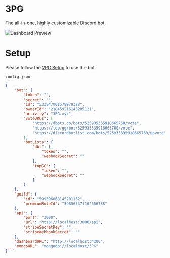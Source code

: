 # 3PG
The all-in-one, highly customizable Discord bot.

![Dashboard Preview](https://3pg.xyz/assets/docs/img/dashboard-v2.2.0b.png)

# Setup
Please follow the [2PG Setup](https://github.com/theADAMJR/2PG) to use the bot.

`config.json`
```json
{
    "bot": {
        "token": "",
        "secret": "",
        "id": "533947001578979328",
        "ownerId": "218459216145285121",
        "activity": "3PG.xyz",
        "voteURLs": [
            "https://dbots.co/bots/525935335918665760/vote",
            "https://top.gg/bot/525935335918665760/vote",
            "https://discordbotlist.com/bots/525935335918665760/upvote"
        ],
        "botLists": {
            "dbl": {
                "token": "",
                "webhookSecret": ""
            },
            "topGG": {
                "token": "",
                "webhookSecret": ""
            }
        }
    },
    "guild": {
        "id": "599596068145201152",
        "premiumRoleId": "598565371162656788"
    },
    "api": {
        "port": "3000",
        "url": "http://localhost:3000/api",
        "stripeSecretKey": "",
        "stripeWebhookSecret": ""
    },
    "dashboardURL": "http://localhost:4200",
    "mongoURL": "mongodb://localhost/3PG"
}```